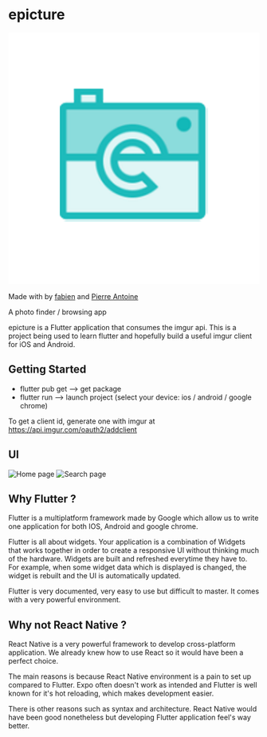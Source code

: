 # epicture

![](./assets/Epicture.png)

Made with  by [fabien](https://github.com/FabienBounoir) and [Pierre Antoine](https://github.com/palegger)

A photo finder / browsing app

epicture is a Flutter application that consumes the imgur api. This is a project being used to learn flutter and hopefully build a useful imgur client for iOS and Android.

## Getting Started

- flutter pub get --> get package
- flutter run --> launch project (select your device: ios / android / google chrome)


To get a client id, generate one with imgur at https://api.imgur.com/oauth2/addclient 

## UI

![](https://i.imgur.com/eMdV54x.jpg "Home page")
![](https://i.imgur.com/Sl8HYAt.jpg "Search page")


## Why Flutter ?

Flutter is a multiplatform framework made by Google which allow us to write one application for both IOS, Android and google chrome. 

Flutter is all about widgets. Your application is a combination of Widgets that works together in order to create a responsive UI without thinking much of the hardware. Widgets are built and refreshed everytime they have to. For example, when some widget data which is displayed is changed, the widget is rebuilt and the UI is automatically updated.

Flutter is very documented, very easy to use but difficult to master. It comes with a very powerful environment.

## Why not React Native ?
React Native is a very powerful framework to develop cross-platform application. We already knew how to use React so it would have been a perfect choice.

The main reasons is because React Native environment is a pain to set up compared to Flutter. Expo often doesn't work as intended and Flutter is well known for it's hot reloading, which makes development easier.

There is other reasons such as syntax and architecture. React Native would have been good nonetheless but developing Flutter application feel's way better.


